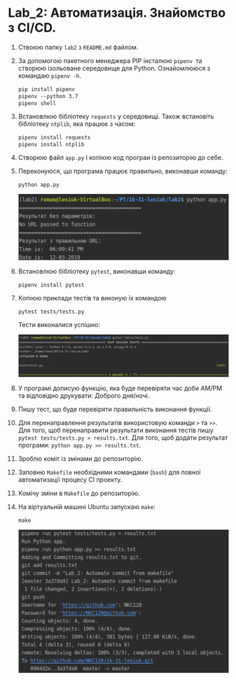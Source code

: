 # Lab_2: Автоматизація. Знайомство з CI/CD.

1. Ствоюю папку `lab2` з `README.md` файлом.
2. За допомогою пакетного менеджера PIP інсталюю `pipenv `та створюю ізольоване середовище для Python. Ознайомлююся з командаю `pipenv -h`.
    ```
    pip install pipenv
    pipenv --python 3.7
    pipenv shell
    ```

3. Встановлюю бібліотеку `requests` у середовищі. Також встановіть бібліотеку `ntplib`, яка працює з часом:
    ```
    pipenv install requests
    pipenv install ntplib
    ```

4. Створюю файл `app.py` і копіюю код програи із репозиторію до себе.

5. Переконуюся, що програма працює правильно, виконавши команду:
   ```
   python app.py
   ```
    ![image](img/1.png)
    
6. Встановлюю бібліотеку `pytest`, виконавши команду:
    ```
    pipenv install pytest
    ```
   
7. Копіюю приклади тестів та виконую їх командою 
    ```
    pytest tests/tests.py
    ```
    Тести виконалися успішно: 
    
    ![image](img/2.png)
    
8. У програмі дописую функцію, яка буде перевіряти час доби AM/PM та відповідно друкувати: Доброго дня/ночі.
9. Пишу тест, що буде перевіряти правильність виконання функції.
10. Для перенаправлення результатів використовую команди `>` та `>>`. Для того, щоб перенаправити результати виконання тестів пишу `pytest tests/tests.py > results.txt`. Для того, щоб додати результат програми: `python app.py >> results.txt`.
11. Зроблю коміт із змінами до репозиторію.
12. Заповню `Makefile` необхідними командами (`bash`) для повної автоматизації процесу СІ проекту.
13. Комічу зміни в `Makefile` до репозиторію.
14. На віртуальній машині Ubuntu запускаю `make`:
    ```
    make
    ```
    ![image](img/3.png)
